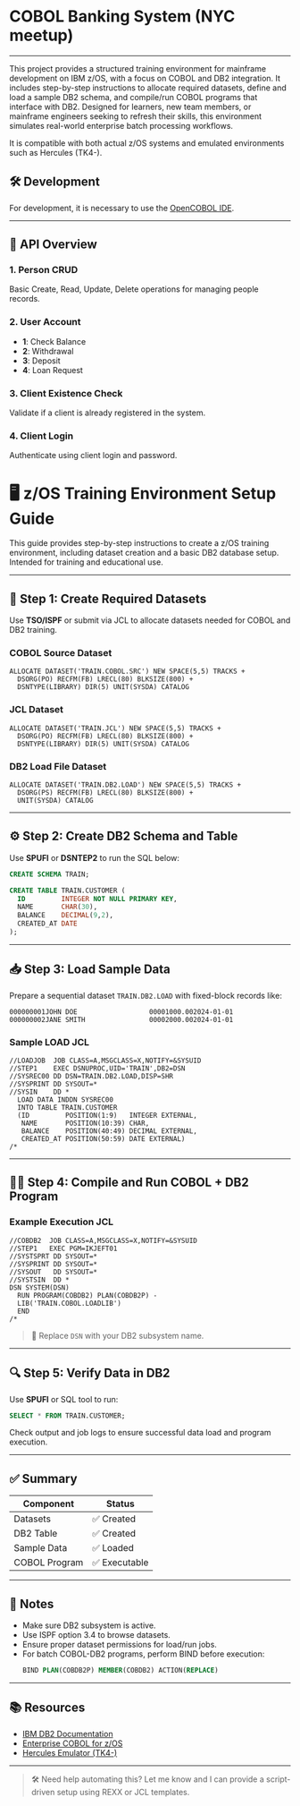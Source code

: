 # COBOL Banking System (NYC meetup)
---
This project provides a structured training environment for mainframe development on IBM z/OS, with a focus on COBOL and DB2 integration. It includes step-by-step instructions to allocate required datasets, define and load a sample DB2 schema, and compile/run COBOL programs that interface with DB2. Designed for learners, new team members, or mainframe engineers seeking to refresh their skills, this environment simulates real-world enterprise batch processing workflows.

It is compatible with both actual z/OS systems and emulated environments such as Hercules (TK4-).

## 🛠 Development

For development, it is necessary to use the [OpenCOBOL IDE](http://opencobolide.readthedocs.io/en/latest/download.html).

---

## 📡 API Overview

### 1. Person CRUD  
Basic Create, Read, Update, Delete operations for managing people records.

### 2. User Account  
- **1**: Check Balance  
- **2**: Withdrawal  
- **3**: Deposit  
- **4**: Loan Request

### 3. Client Existence Check  
Validate if a client is already registered in the system.

### 4. Client Login  
Authenticate using client login and password.

# 🖥️ z/OS Training Environment Setup Guide

This guide provides step-by-step instructions to create a z/OS training environment, including dataset creation and a basic DB2 database setup. Intended for training and educational use.

---

## 📁 Step 1: Create Required Datasets

Use **TSO/ISPF** or submit via JCL to allocate datasets needed for COBOL and DB2 training.

### COBOL Source Dataset
```tso
ALLOCATE DATASET('TRAIN.COBOL.SRC') NEW SPACE(5,5) TRACKS +
  DSORG(PO) RECFM(FB) LRECL(80) BLKSIZE(800) +
  DSNTYPE(LIBRARY) DIR(5) UNIT(SYSDA) CATALOG
```

### JCL Dataset
```tso
ALLOCATE DATASET('TRAIN.JCL') NEW SPACE(5,5) TRACKS +
  DSORG(PO) RECFM(FB) LRECL(80) BLKSIZE(800) +
  DSNTYPE(LIBRARY) DIR(5) UNIT(SYSDA) CATALOG
```

### DB2 Load File Dataset
```tso
ALLOCATE DATASET('TRAIN.DB2.LOAD') NEW SPACE(5,5) TRACKS +
  DSORG(PS) RECFM(FB) LRECL(80) BLKSIZE(800) +
  UNIT(SYSDA) CATALOG
```

---

## ⚙️ Step 2: Create DB2 Schema and Table

Use **SPUFI** or **DSNTEP2** to run the SQL below:

```sql
CREATE SCHEMA TRAIN;

CREATE TABLE TRAIN.CUSTOMER (
  ID         INTEGER NOT NULL PRIMARY KEY,
  NAME       CHAR(30),
  BALANCE    DECIMAL(9,2),
  CREATED_AT DATE
);
```

---

## 📥 Step 3: Load Sample Data

Prepare a sequential dataset `TRAIN.DB2.LOAD` with fixed-block records like:

```
000000001JOHN DOE                  00001000.002024-01-01
000000002JANE SMITH                00002000.002024-01-01
```

### Sample LOAD JCL
```jcl
//LOADJOB  JOB CLASS=A,MSGCLASS=X,NOTIFY=&SYSUID
//STEP1    EXEC DSNUPROC,UID='TRAIN',DB2=DSN
//SYSREC00 DD DSN=TRAIN.DB2.LOAD,DISP=SHR
//SYSPRINT DD SYSOUT=*
//SYSIN    DD *
  LOAD DATA INDDN SYSREC00
  INTO TABLE TRAIN.CUSTOMER
  (ID         POSITION(1:9)   INTEGER EXTERNAL,
   NAME       POSITION(10:39) CHAR,
   BALANCE    POSITION(40:49) DECIMAL EXTERNAL,
   CREATED_AT POSITION(50:59) DATE EXTERNAL)
/*
```

---

## 👨‍💻 Step 4: Compile and Run COBOL + DB2 Program

### Example Execution JCL
```jcl
//COBDB2  JOB CLASS=A,MSGCLASS=X,NOTIFY=&SYSUID
//STEP1   EXEC PGM=IKJEFT01
//SYSTSPRT DD SYSOUT=*
//SYSPRINT DD SYSOUT=*
//SYSOUT   DD SYSOUT=*
//SYSTSIN  DD *
DSN SYSTEM(DSN)
  RUN PROGRAM(COBDB2) PLAN(COBDB2P) -
  LIB('TRAIN.COBOL.LOADLIB')
  END
/*
```

> 📌 Replace `DSN` with your DB2 subsystem name.

---

## 🔍 Step 5: Verify Data in DB2

Use **SPUFI** or SQL tool to run:

```sql
SELECT * FROM TRAIN.CUSTOMER;
```

Check output and job logs to ensure successful data load and program execution.

---

## ✅ Summary

| Component     | Status         |
|---------------|----------------|
| Datasets      | ✅ Created     |
| DB2 Table     | ✅ Created     |
| Sample Data   | ✅ Loaded      |
| COBOL Program | ✅ Executable  |

---

## 📌 Notes

- Make sure DB2 subsystem is active.
- Use ISPF option 3.4 to browse datasets.
- Ensure proper dataset permissions for load/run jobs.
- For batch COBOL-DB2 programs, perform BIND before execution:
  ```sql
  BIND PLAN(COBDB2P) MEMBER(COBDB2) ACTION(REPLACE)
  ```

---

## 📚 Resources

- [IBM DB2 Documentation](https://www.ibm.com/docs/en/db2)
- [Enterprise COBOL for z/OS](https://www.ibm.com/products/cobol-compiler-zos)
- [Hercules Emulator (TK4-)](http://wotho.ethz.ch/tk4-/)

---

> 🛠 Need help automating this? Let me know and I can provide a script-driven setup using REXX or JCL templates.

